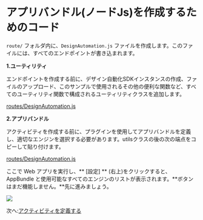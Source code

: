 # アプリバンドル(ノードJs)を作成するためのコード


`route/` フォルダ内に、`DesignAutomation.js` ファイルを作成します。このファイルには、すべてのエンドポイントが書き込まれます。

**1\.ユーティリティ**

エンドポイントを作成する前に、デザイン自動化SDKインスタンスの作成、ファイルのアップロード、このサンプルで使用されるその他の便利な関数など、すべてのユーティリティ関数で構成されるユーティリティクラスを追加します。

[routes/DesignAutomation.js](_snippets/modifymodels/node/routes/DesignAutomation.1.js ':include :type=code javascript')

**2\.アプリバンドル**

アクティビティを作成する前に、プラグインを使用してアプリバンドルを定義し、適切なエンジンを選択する必要があります。utilsクラスの後の次の端点をコピーして貼り付けます。

[routes/DesignAutomation.js](_snippets/modifymodels/node/routes/DesignAutomation.2.js ':include :type=code javascript')

ここで Web アプリを実行し、** \[設定] ** (右上)をクリックすると、AppBundle と使用可能なすべてのエンジンのリストが表示されます。**ボタンはまだ機能しません。**先に進みましょう。

![](_media/designautomation/list_engines.png)

次へ:[アクティビティを定義する](designautomation/activity/)